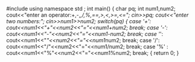 #include <iostream>
using namespace std ;
int main()
{
	char pq;
	int num1,num2;
	cout<<"enter an operator:+,-,*,/,%,==,>,<,>=,<=";
	cin>>pq;
	cout<<"enter two numbers:";
	cin>>num1>>num2;
	switch(pq)
	{
	case '+':
		cout<<num1<<"+"<<num2<<"="<<num1+num2;
		break;
	case '-':
		cout<<num1<<"-"<<num2<<"="<<num1-num2;
		break;
	case '*':
		cout<<num1<<"*"<<num2<<"="<<num1*num2;
		break;
	case '/':
		cout<<num1<<"/"<<num2<<"="<<num1/num2;
		break;
	case '%' :
		cout<<num1<<"%"<<num2<<"="<<num1%num2;
		break;
{
	return 0;
}